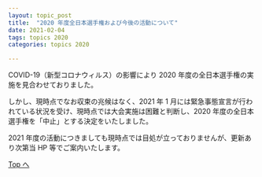 ```yaml
---
layout: topic_post
title:  "2020 年度全日本選手権および今後の活動について"
date: 2021-02-04
tags: topics 2020
categories: topics 2020

---
```


COVID-19（新型コロナウィルス）の影響により 2020 年度の全日本選手権の実施を見合わせておりました。

しかし、現時点でなお収束の兆候はなく、2021 年 1 月には緊急事態宣言が行われている状況を受け、現時点では大会実施は困難と判断し、2020 年度の全日本選手権を「中止」とする決定をいたしました。

2021 年度の活動につきましても現時点では目処が立っておりませんが、更新あり次第当 HP 等でご案内いたします。

<a class="btn btn-primary btn-sm" href="{{ site.url }}">Top へ</a>
